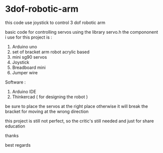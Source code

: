 # 3dof-robotic-arm
this code use joystick to control 3 dof robotic arm

basic code for controlling servos using the library servo.h
the compononent i use for this project is :
1. Arduino uno
2. set of bracket arm robot acrylic based
3. mini sg90 servos
4. Joystick
5. Breadboard mini
6. Jumper wire

Software :
1. Arduino IDE
2. Thinkercad ( for designing the robot )

be sure to place the servos at the right place
otherwise it will break the bracket for moving at the wrong direction 

this project is still not perfect, so the critic's still needed
and just for share education 

thanks

best regards
